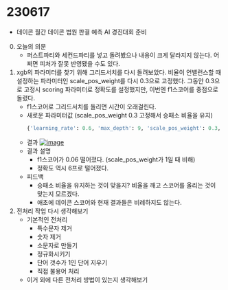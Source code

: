 # 230617
- 데이콘 월간 데이콘 법원 판결 예측 AI 경진대회 준비
0. 오늘의 의문
    - 퍼스트파티와 세컨드파티를 넣고 돌려봤으나 내용이 크게 달라지지 않는다. 어쩌면 피처가 잘못 반영됐을 수도 있다.
1. xgb의 파라미터를 찾기 위해 그리드서치를 다시 돌려보았다. 비율이 언밸런스할 때 설정하는 파라미터인 scale_pos_weight를 다시 0.3으로 고정했다. 그동안 0.3으로 고정시 scoring 파라미터로 정확도를 설정했지만, 이번엔 f1스코어를 중점으로 돌렸다.
    - f1스코어로 그리드서치를 돌리면 시간이 오래걸린다.
    - 새로운 파라미터값 (scale_pos_weight 0.3 고정해서 승패소 비율을 유지)
        ```python
        {'learning_rate': 0.6, 'max_depth': 9, 'scale_pos_weight': 0.3, 'subsample': 0.9}
        ```
    - 결과
        <a href="https://imgbb.com/"><img src="https://i.ibb.co/NtBqgw5/image.png" alt="image" border="0"></a>
    - 결과 설명
        - f1스코어가 0.06 떨어졌다. (scale_pos_weight가 1일 때 비해)
        - 정확도 역시 6프로 떨어졌다.
    - 피드백
        - 승패소 비율을 유지하는 것이 맞을지? 비율을 깨고 스코어를 올리는 것이 맞는지 모르겠다.
        - 애초에 데이콘 스코어와 현재 결과들은 비례하지도 않는다.
2. 전처리 작업 다시 생각해보기
    - 기본적인 전처리
        - 특수문자 제거
        - 숫자 제거
        - 소문자로 만들기
        - 정규화시키기
        - 단어 갯수가 1인 단어 지우기
        - 직접 불용어 처리
    - 이거 외에 다른 전처리 방법이 있는지 생각해보기

